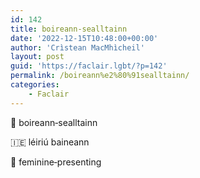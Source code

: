 ```yaml
---
id: 142
title: boireann‑sealltainn
date: '2022-12-15T10:48:00+00:00'
author: 'Crìstean MacMhìcheil'
layout: post
guid: 'https://faclair.lgbt/?p=142'
permalink: /boireann%e2%80%91sealltainn/
categories:
    - Faclair
---
```


&#x1f3f4;&#xe0067;&#xe0062;&#xe0073;&#xe0063;&#xe0074;&#xe007f; boireann‑sealltainn

&#x1f1ee;&#x1f1ea; léiriú baineann

&#x1f3f4;&#xe0067;&#xe0062;&#xe0065;&#xe006e;&#xe0067;&#xe007f; feminine‑presenting